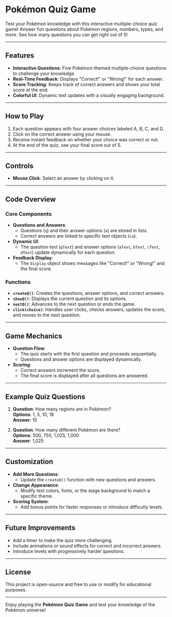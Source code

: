 # Pokémon Quiz Game

Test your Pokémon knowledge with this interactive multiple-choice quiz game! Answer fun questions about Pokémon regions, numbers, types, and more. See how many questions you can get right out of 5!

---

## Features

- **Interactive Questions**: Five Pokémon-themed multiple-choice questions to challenge your knowledge.
- **Real-Time Feedback**: Displays "Correct!" or "Wrong!" for each answer.
- **Score Tracking**: Keeps track of correct answers and shows your total score at the end.
- **Colorful UI**: Dynamic text updates with a visually engaging background.

---

## How to Play

1. Each question appears with four answer choices labeled A, B, C, and D.
2. Click on the correct answer using your mouse.
3. Receive instant feedback on whether your choice was correct or not.
4. At the end of the quiz, see your final score out of 5.

---

## Controls

- **Mouse Click**: Select an answer by clicking on it.

---

## Code Overview

### Core Components

- **Questions and Answers**:
  - Questions (`q`) and their answer options (`a`) are stored in lists.
  - Correct answers are linked to specific text objects (`ca`).
- **Dynamic UI**:
  - The question text (`qText`) and answer options (`aText`, `bText`, `cText`, `dText`) update dynamically for each question.
- **Feedback Display**:
  - The `display` object shows messages like "Correct!" or "Wrong!" and the final score.

### Functions

- **`createQ()`**: Creates the questions, answer options, and correct answers.
- **`showQ()`**: Displays the current question and its options.
- **`nextQ()`**: Advances to the next question or ends the game.
- **`click(choice)`**: Handles user clicks, checks answers, updates the score, and moves to the next question.

---

## Game Mechanics

- **Question Flow**:
  - The quiz starts with the first question and proceeds sequentially.
  - Questions and answer options are displayed dynamically.
- **Scoring**:
  - Correct answers increment the score.
  - The final score is displayed after all questions are answered.

---

## Example Quiz Questions

1. **Question**: How many regions are in Pokémon?  
   **Options**: 1, 5, 10, 18  
   **Answer**: 10

2. **Question**: How many different Pokémon are there?  
   **Options**: 500, 750, 1,025, 1,000  
   **Answer**: 1,025

---

## Customization

- **Add More Questions**:
  - Update the `createQ()` function with new questions and answers.
- **Change Appearance**:
  - Modify text colors, fonts, or the stage background to match a specific theme.
- **Scoring System**:
  - Add bonus points for faster responses or introduce difficulty levels.

---

## Future Improvements

- Add a timer to make the quiz more challenging.
- Include animations or sound effects for correct and incorrect answers.
- Introduce levels with progressively harder questions.

---

## License

This project is open-source and free to use or modify for educational purposes.

---

Enjoy playing the **Pokémon Quiz Game** and test your knowledge of the Pokémon universe!
